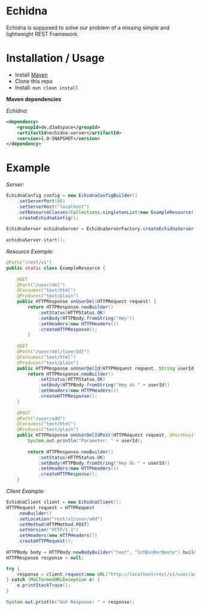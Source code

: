# Echidna
Echidna is supposed to solve our problem of a missing simple and lightweight REST Framework. 

# Installation / Usage

- Install [Maven](http://maven.apache.org/download.cgi)
- Clone this repo
- Install: ```mvn clean install```

**Maven dependencies**

_Echidna:_
```xml
<dependency>
    <groupId>de.d3adspace</groupId>
    <artifactId>echidna-server</artifactId>
    <version>1.0-SNAPSHOT</version>
</dependency>
```

# Example

_Server:_
```java
EchidnaConfig config = new EchidnaConfigBuilder()
	.setServerPort(80)
	.setServerHost("localhost")
	.setResourceClasses(Collections.singletonList(new ExampleResource()))
	.createEchidnaConfig();
		
EchidnaServer echidnaServer = EchidnaServerFactory.createEchidnaServer(config);
		
echidnaServer.start();
```

_Resource Example:_
```java
@Path("/rest/v1")
public static class ExampleResource {
		
	@GET
	@Path("/user/del")
	@Consumes("text/html")
	@Produces("text/plain")
	public HTTPResponse onUserDel(HTTPRequest request) {
		return HTTPResponse.newBuilder()
			.setStatus(HTTPStatus.OK)
			.setBody(HTTPBody.fromString("Hey"))
			.setHeaders(new HTTPHeaders())
			.createHTTPResponse();
		}
		
	@GET
	@Path("/user/del/{userId}")
	@Consumes("text/html")
	@Produces("text/plain")
	public HTTPResponse onUserDelId(HTTPRequest request, String userId) {
		return HTTPResponse.newBuilder()
			.setStatus(HTTPStatus.OK)
			.setBody(HTTPBody.fromString("Hey du " + userId))
			.setHeaders(new HTTPHeaders())
			.createHTTPResponse();
	}
		
	@POST
	@Path("/user/add")
	@Consumes("text/html")
	@Produces("text/plain")
	public HTTPResponse onUserDelIdPost(HTTPRequest request, @PostKey("test") String userId) {
		System.out.println("Parameter: " + userId);
			
		return HTTPResponse.newBuilder()
			.setStatus(HTTPStatus.OK)
			.setBody(HTTPBody.fromString("Hey du " + userId))
			.setHeaders(new HTTPHeaders())
			.createHTTPResponse();
	}
```

_Client Example:_
```java
EchidnaClient client = new EchidnaClient();
HTTPRequest request = HTTPRequest
	.newBuilder()
	.setLocation("rest/v1/user/add")
	.setMethod(HTTPMethod.POST)
	.setVersion("HTTP/1.1")
	.setHeaders(new HTTPHeaders())
	.createHTTPRequest();
		
HTTPBody body = HTTPBody.newBodyBuilder("test", "IchBinDerBeste").build();		
HTTPResponse response = null;

try {
	response = client.request(new URL("http://localhost/rest/v1/user/add"), request, body);
} catch (MalformedURLException e) {
	e.printStackTrace();
}
		
System.out.println("Got Response: " + response);
```
